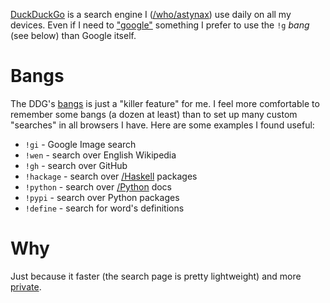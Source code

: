 [DuckDuckGo](https://duckduckgo.com/) is a search engine I ([/who/astynax]()) use daily on all my devices. Even if I need to ["google"](https://google.com) something I prefer to use the `!g` *bang* (see below) than Google itself.

# Bangs

The DDG's [bangs](https://duckduckgo.com/bang) is just a "killer feature" for me. I feel more comfortable to remember some bangs (a dozen at least) than to set up many custom "searches" in all browsers I have. Here are some examples I found useful:

- `!gi` - Google Image search
- `!wen` - search over English Wikipedia
- `!gh` - search over GitHub
- `!hackage` - search over [/Haskell]() packages
- `!python` - search over [/Python]() docs
- `!pypi` - search over Python packages
- `!define` - search for word's definitions

# Why

Just because it faster (the search page is pretty lightweight) and more [private](https://duckduckgo.com/app).